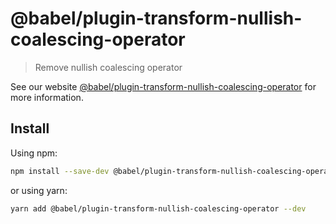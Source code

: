 # @babel/plugin-transform-nullish-coalescing-operator

> Remove nullish coalescing operator

See our
website [@babel/plugin-transform-nullish-coalescing-operator](https://babeljs.io/docs/babel-plugin-transform-nullish-coalescing-operator)
for more information.

## Install

Using npm:

```sh
npm install --save-dev @babel/plugin-transform-nullish-coalescing-operator
```

or using yarn:

```sh
yarn add @babel/plugin-transform-nullish-coalescing-operator --dev
```
